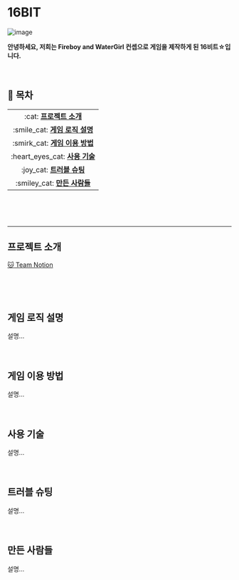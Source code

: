 # 16BIT

![image](https://github.com/user-attachments/assets/238223dc-f6f9-4f91-a2e2-28800518fb96)

**안녕하세요, 저희는 Fireboy and WaterGirl 컨셉으로 게임을 제작하게 된 16비트☆입니다.**
<br>
<br>
<br>


<h2>🍌 목차</h2>

<table>
  <tr>
    <td align="center">:cat: <a href="#프로젝트-소개"><strong>프로젝트 소개</strong></a></td>
  </tr>
  <tr>
    <td align="center">:smile_cat: <a href="#게임-로직-설명"><strong>게임 로직 설명</strong></a></td>
  </tr>
  <tr>
    <td align="center">:smirk_cat: <a href="#게임-이용-방법"><strong>게임 이용 방법</strong></a></td>
  </tr>
  <tr>
    <td align="center">:heart_eyes_cat: <a href="#사용-기술"><strong>사용 기술</strong></a></td>
  </tr>
  <tr>
    <td align="center">:joy_cat: <a href="#트러블-슈팅"><strong>트러블 슈팅</strong></a></td>
  </tr>
  <tr>
    <td align="center">:smiley_cat: <a href="#만든-사람들"><strong>만든 사람들</strong></a></td>
  </tr>
</table>
<br>
<br>
<br>

---

## 프로젝트 소개
[:cat: Team Notion](https://www.notion.so/teamsparta/16-1e42dc3ef514809f9794c73bd868587a)

<br>
<br>
<br>

## 게임 로직 설명

설명…
<br>
<br>
<br>


## 게임 이용 방법

설명…
<br>
<br>
<br>

## 사용 기술

설명…
<br>
<br>
<br>

## 트러블 슈팅

설명…
<br>
<br>
<br>


## 만든 사람들

설명...
<br>
<br>
<br>
